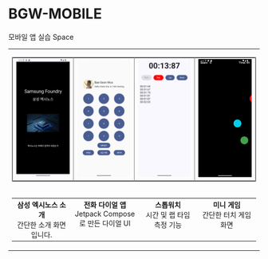# BGW-MOBILE
모바일 앱 실습
Space
<!DOCTYPE HTML>
<p align="center">
<table border="0" cellpadding="0" cellspacing="0">

  <tr>
    <td>
      <table border="1" frame="box" rules="cols" cellspacing="0" cellpadding="5">
        <tr>
          <td align="center" valign="middle">
            <img src="UIimgs/start.png" width="150px" />
          </td>
          <td align="center" valign="middle">
            <img src="UIimgs/profile+keypad.png" width="150px" />
          </td>
          <td align="center" valign="middle">
            <img src="UIimgs/stopwatch.png" width="150px" />
          </td>
          <td align="center" valign="middle">
            <img src="UIimgs/bubble.gif" width="150px" />
          </td>
        </tr>
      </table>
    </td>
  </tr>

  <tr>
    <td>
      <table border="0" cellspacing="0" cellpadding="5">
        <tr>
          <td align="center" valign="top" width="150px">
            <strong>삼성 엑시노스 소개</strong><br>
            간단한 소개 화면입니다.
          </td>
          <td align="center" valign="top" width="150px">
            <strong>전화 다이얼 앱</strong><br>
            Jetpack Compose로 만든 다이얼 UI
          </td>
          <td align="center" valign="top" width="150px">
            <strong>스톱워치</strong><br>
            시간 및 랩 타임 측정 기능
          </td>
          <td align="center" valign="top" width="150px">
            <strong>미니 게임</strong><br>
            간단한 터치 게임 화면
          </td>
        </tr>
      </table>
    </td>
  </tr>

</table>
</p>
